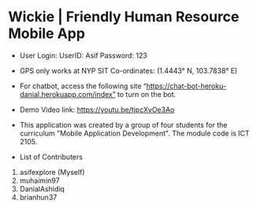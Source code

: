 # Wickie | Friendly Human Resource Mobile App
* User Login: UserID: Asif Password: 123

* GPS only works at NYP SIT Co-ordinates: (1.4443° N, 103.7838° E)

* For chatbot, access the following site “https://chat-bot-heroku-danial.herokuapp.com/index” to turn on the bot. 

* Demo Video link: https://youtu.be/tjpcXyOe3Ao

* This application was created by a group of four students for the curriculum "Mobile Application Development". The module code is ICT 2105. 

* List of Contributers 
1. asifexplore (Myself) 
2. muhaimin97
3. DanialAshidiq
4. brianhun37


